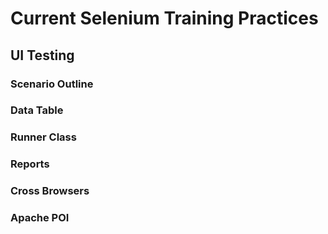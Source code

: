 # Current Selenium Training Practices

## UI Testing

### Scenario Outline
### Data Table
### Runner Class
### Reports
### Cross Browsers
### Apache POI
